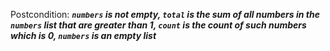 Postcondition: ***`numbers` is not empty, `total` is the sum of all numbers in the `numbers` list that are greater than 1, `count` is the count of such numbers which is 0, `numbers` is an empty list***